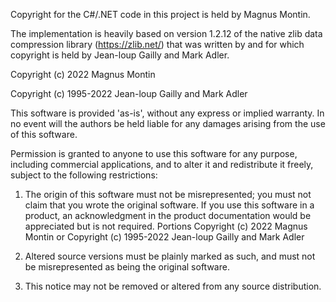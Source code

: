 Copyright for the C#/.NET code in this project is held by Magnus Montin.

The implementation is heavily based on version 1.2.12 of the native zlib data compression library (https://zlib.net/) that was written by and for which copyright is held by Jean-loup Gailly and Mark Adler.

Copyright (c) 2022 Magnus Montin

Copyright (c) 1995-2022 Jean-loup Gailly and Mark Adler

This software is provided 'as-is', without any express or implied warranty. In no event will the authors be held liable for any damages arising from the use of this software.

Permission is granted to anyone to use this software for any purpose, including commercial applications, and to alter it and redistribute it freely, subject to the following restrictions:

1. The origin of this software must not be misrepresented; you must not claim that you wrote the original software. If you use this software in a product, an acknowledgment in the product documentation would be appreciated but is not required.
Portions Copyright (c) 2022 Magnus Montin or Copyright (c) 1995-2022 Jean-loup Gailly and Mark Adler

2. Altered source versions must be plainly marked as such, and must not be misrepresented as being the original software.

3. This notice may not be removed or altered from any source distribution.